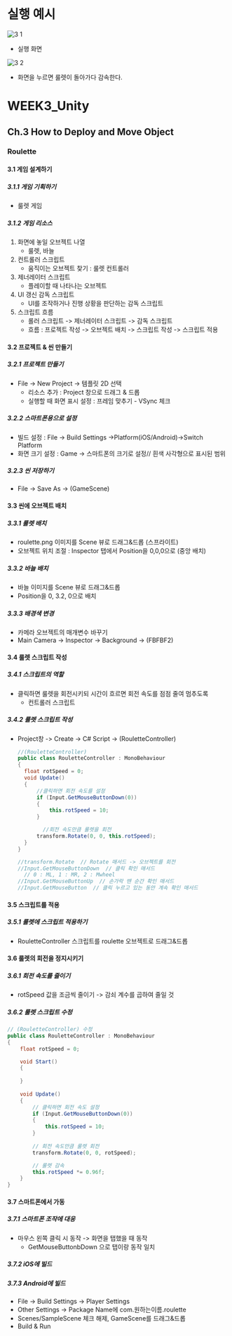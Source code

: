 # 실행 예시

![3 1](https://user-images.githubusercontent.com/87646938/126896968-02e25332-e9c1-46d5-aa88-9a37d6e15501.jpg)

- 실행 화면



![3 2](https://user-images.githubusercontent.com/87646938/126896977-d342db15-ec84-414e-8d32-e22d809d970a.jpg)

- 화면을 누르면 룰렛이 돌아가다 감속한다.





# WEEK3_Unity

## Ch.3 How to Deploy and Move Object

### Roulette

#### 3.1 게임 설계하기

##### 3.1.1 게임 기획하기

- 룰렛 게임



##### 3.1.2 게임 리소스

1. 화면에 놓일 오브젝트 나열
   - 룰렛, 바늘
2. 컨트롤러 스크립트
   - 움직이는 오브젝트 찾기 : 룰렛 컨트롤러
3. 제너레이터 스크립트
   - 플레이할 때 나타나는 오브젝트
4. UI 갱신 감독 스크립트
   - UI를 조작하거나 진행 상황을 판단하는 감독 스크립트
5. 스크립트 흐름
   - 롤러 스크립트 -> 제너레이터 스크립트 -> 감독 스크립트
   - 흐름 : 프로젝트 작성 -> 오브젝트 배치 -> 스크립트 작성 -> 스크립트 적용



#### 3.2 프로젝트 & 씬 만들기

##### 3.2.1 프로젝트 만들기

- File -> New Project -> 템플릿 2D 선택
  - 리소스 추가 : Project 창으로 드래그 & 드롭
  - 실행할 때 화면 표시 설정 : 프레임 맞추기 - VSync 체크



##### 3.2.2 스마트폰용으로 설정

- 빌드 설정 : File -> Build Settings ->Platform(iOS/Android)->Switch Platform
- 화면 크기 설정 : Game -> 스마트폰의 크기로 설정// 흰색 사각형으로 표시된 범위



##### 3.2.3 씬 저장하기

- File -> Save As -> (GameScene)



#### 3.3 씬에 오브젝트 배치

##### 3.3.1 룰렛 배치

- roulette.png 이미지를 Scene 뷰로 드래그&드롭 (스프라이트)
- 오브젝트 위치 조절 : Inspector 탭에서 Position을 0,0,0으로 (중앙 배치)



##### 3.3.2 바늘 배치

- 바늘 이미지를 Scene 뷰로 드래그&드롭
- Position을 0, 3.2, 0으로 배치



##### 3.3.3 배경색 변경

- 카메라 오브젝트의 매개변수 바꾸기
- Main Camera -> Inspector -> Background -> (FBFBF2)





#### 3.4 룰렛 스크립트 작성

##### 3.4.1 스크립트의 역할

- 클릭하면 룰렛을 회전시키되 시간이 흐르면 회전 속도를 점점 줄여 멈추도록
  - 컨트롤러 스크립트



##### 3.4.2 룰렛 스크립트 작성

- Project창 -> Create -> C# Script -> (RouletteController)

  ```c#
  //(RouletteController)
  public class RouletteController : MonoBehaviour
  {
  	float rotSpeed = 0;
  	void Update()
  	{
  		//클릭하면 회전 속도를 설정
  		if (Input.GetMouseButtonDown(0))
  		{
   			this.rotSpeed = 10;
  		}
  
          //회전 속도만큼 룰렛을 회전
  		transform.Rotate(0, 0, this.rotSpeed);
  	}
  }
  
  //transform.Rotate  // Rotate 매서드 -> 오브젝트를 회전
  //Input.GetMouseButtonDown  // 클릭 확인 매서드
  	// 0 : ML, 1 : MR, 2 : Mwheel
  //Input.GetMouseButtonUp  // 손가락 뗀 순간 확인 매서드
  //Input.GetMouseButton  // 클릭 누르고 있는 동안 계속 확인 매서드
  ```





#### 3.5 스크립트를 적용

##### 3.5.1 룰렛에 스크립트 적용하기

- RouletteController 스크립트를 roulette 오브젝트로 드래그&드롭





#### 3.6 룰렛의 회전을 정지시키기

##### 3.6.1 회전 속도를 줄이기

- rotSpeed 값을 조금씩 줄이기 -> 감쇠 계수를 곱하여 줄일 것



##### 3.6.2 룰렛 스크립트 수정

```c#
// (RouletteController) 수정
public class RouletteController : MonoBehaviour
{
    float rotSpeed = 0;

    void Start()
	{
        
	}
    
	void Update()
	{
		// 클릭하면 회전 속도 설정
		if (Input.GetMouseButtonDown(0))
		{
 			this.rotSpeed = 10;
		}
        
		// 회전 속도만큼 룰렛 회전
		transform.Rotate(0, 0, rotSpeed);

        // 룰렛 감속
		this.rotSpeed *= 0.96f;
	}
}
```





#### 3.7 스마트폰에서 가동

##### 3.7.1 스마트폰 조작에 대응

- 마우스 왼쪽 클릭 시 동작 -> 화면을 탭했을 때 동작
  - GetMouseButtonbDown 으로 탭이랑 동작 일치



##### 3.7.2 iOS에 빌드

##### 3.7.3 Android에 빌드

- File -> Build Settings -> Player Settings
- Other Settings -> Package Name에 com.원하는이름.roulette
- Scenes/SampleScene 체크 해제, GameScene를 드래그&드롭
- Build & Run 

